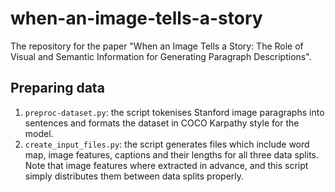 # when-an-image-tells-a-story

The repository for the paper "When an Image Tells a Story: The Role of Visual and Semantic Information for Generating Paragraph Descriptions".


## Preparing data

1. `preproc-dataset.py`: the script tokenises Stanford image paragraphs into sentences and formats the dataset in COCO Karpathy style for the model.
2. `create_input_files.py`: the script generates files which include word map, image features, captions and their lengths for all three data splits. Note that image features where extracted in advance, and this script simply distributes them between data splits properly.